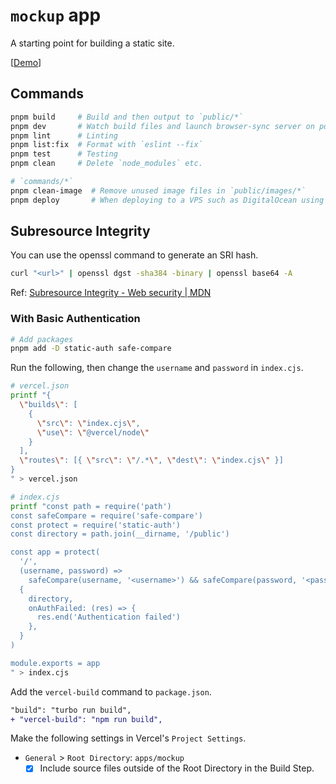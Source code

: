 # `mockup` app

A starting point for building a static site.

[[Demo](https://nextjs-template-mockup.usagizmo.com/)]

## Commands

```bash
pnpm build     # Build and then output to `public/*`
pnpm dev       # Watch build files and launch browser-sync server on port 8000
pnpm lint      # Linting
pnpm list:fix  # Format with `eslint --fix`
pnpm test      # Testing
pnpm clean     # Delete `node_modules` etc.

# `commands/*`
pnpm clean-image  # Remove unused image files in `public/images/*`
pnpm deploy       # When deploying to a VPS such as DigitalOcean using `rsync`
```

## Subresource Integrity

You can use the openssl command to generate an SRI hash.

```bash
curl "<url>" | openssl dgst -sha384 -binary | openssl base64 -A
```

Ref: [Subresource Integrity - Web security | MDN](https://developer.mozilla.org/en-US/docs/Web/Security/Subresource_Integrity)

### With Basic Authentication

```bash
# Add packages
pnpm add -D static-auth safe-compare
```

Run the following, then change the `username` and `password` in `index.cjs`.

```bash
# vercel.json
printf "{
  \"builds\": [
    {
      \"src\": \"index.cjs\",
      \"use\": \"@vercel/node\"
    }
  ],
  \"routes\": [{ \"src\": \"/.*\", \"dest\": \"index.cjs\" }]
}
" > vercel.json

# index.cjs
printf "const path = require('path')
const safeCompare = require('safe-compare')
const protect = require('static-auth')
const directory = path.join(__dirname, '/public')

const app = protect(
  '/',
  (username, password) =>
    safeCompare(username, '<username>') && safeCompare(password, '<password>'),
  {
    directory,
    onAuthFailed: (res) => {
      res.end('Authentication failed')
    },
  }
)

module.exports = app
" > index.cjs
```

Add the `vercel-build` command to `package.json`.

```diff
"build": "turbo run build",
+ "vercel-build": "npm run build",
```

Make the following settings in Vercel's `Project Settings`.

- `General` > `Root Directory`: `apps/mockup`
  - [x] Include source files outside of the Root Directory in the Build Step.
